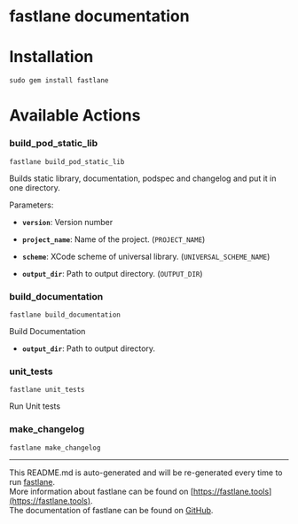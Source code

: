 fastlane documentation
================
# Installation
```
sudo gem install fastlane
```
# Available Actions
### build_pod_static_lib
```
fastlane build_pod_static_lib
```
Builds static library, documentation, podspec and changelog and put it in one directory.

Parameters:

* **`version`**: Version number

* **`project_name`**: Name of the project. (`PROJECT_NAME`)

* **`scheme`**: XCode scheme of universal library. (`UNIVERSAL_SCHEME_NAME`)

* **`output_dir`**: Path to output directory. (`OUTPUT_DIR`)
### build_documentation
```
fastlane build_documentation
```
Build Documentation

* **`output_dir`**: Path to output directory.
### unit_tests
```
fastlane unit_tests
```
Run Unit tests
### make_changelog
```
fastlane make_changelog
```


----

This README.md is auto-generated and will be re-generated every time to run [fastlane](https://fastlane.tools).  
More information about fastlane can be found on [https://fastlane.tools](https://fastlane.tools).  
The documentation of fastlane can be found on [GitHub](https://github.com/fastlane/fastlane).